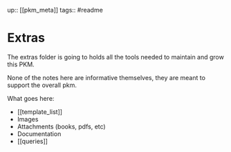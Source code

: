 up:: [[pkm_meta]]
tags:: #readme

# Extras

The extras folder is going to holds all the tools needed to maintain and grow this PKM.

None of the notes here are informative themselves, they are meant to support the overall pkm.

What goes here:
- [[template_list]]
- Images
- Attachments (books, pdfs, etc)
- Documentation
- [[queries]]
